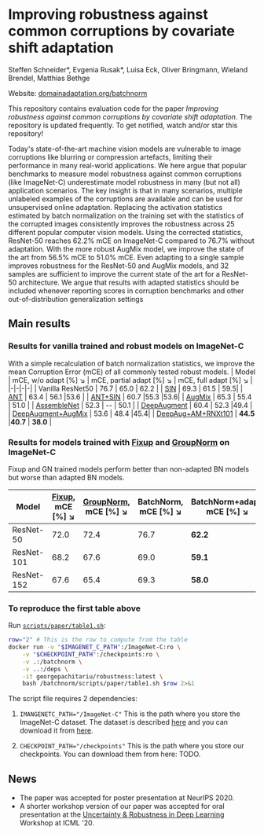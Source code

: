 # Improving robustness against common corruptions by covariate shift adaptation

Steffen Schneider*, Evgenia Rusak*, Luisa Eck, Oliver Bringmann, Wieland Brendel, Matthias Bethge 

Website: [domainadaptation.org/batchnorm](https://domainadaptation.org/batchnorm)

This repository contains evaluation code for the paper *Improving robustness against common corruptions by covariate shift adaptation*.
The repository is updated frequently. To get notified, watch and/or star this repository!

Today's state-of-the-art machine vision models are vulnerable to image corruptions like blurring or compression artefacts, limiting their performance in many real-world applications. We here argue that popular benchmarks to measure model robustness against common corruptions (like ImageNet-C) underestimate model robustness in many (but not all) application scenarios. The key insight is that in many scenarios, multiple unlabeled examples of the corruptions are available and can be used for unsupervised online adaptation. Replacing the activation statistics estimated by batch normalization on the training set with the statistics of the corrupted images consistently improves the robustness across 25 different popular computer vision models. Using the corrected statistics, ResNet-50 reaches 62.2% mCE on ImageNet-C compared to 76.7% without adaptation. With the more robust AugMix model, we improve the state of the art from 56.5% mCE to 51.0% mCE. Even adapting to a single sample improves robustness for the ResNet-50 and AugMix models, and 32 samples are sufficient to improve the current state of the art for a ResNet-50 architecture. We argue that results with adapted statistics should be included whenever reporting scores in corruption benchmarks and other out-of-distribution generalization settings

## Main results

### Results for vanilla trained and robust models on ImageNet-C

With a simple recalculation of batch normalization statistics, we improve the mean Corruption Error (mCE) of all commonly tested robust models.
| Model    |  mCE, w/o adapt  [%] ↘ | mCE, partial adapt  [%]  ↘ | mCE,  full adapt [%]   ↘    | 
|-|-|-|-|
|  Vanilla ResNet50 | 76.7 | 65.0  | 62.2 |
| [SIN](https://github.com/rgeirhos/texture-vs-shape) | 69.3 | 61.5 | 59.5|
| [ANT](https://github.com/bethgelab/game-of-noise) | 63.4  | 56.1  |53.6 |
| [ANT+SIN](https://github.com/bethgelab/game-of-noise) | 60.7 |55.3 |53.6|
| [AugMix](https://github.com/google-research/augmix) | 65.3 | 55.4 | 51.0 |
| [AssembleNet](https://github.com/clovaai/assembled-cnn) | 52.3 | -- | 50.1 |
| [DeepAugment](https://github.com/hendrycks/imagenet-r) | 60.4 | 52.3 |49.4 |
| [DeepAugment+AugMix](https://github.com/hendrycks/imagenet-r) | 53.6 | 48.4 |45.4|
| [DeepAug+AM+RNXt101](https://github.com/hendrycks/imagenet-r) | **44.5** |**40.7** | **38.0** |


### Results for models trained with [Fixup](https://github.com/hongyi-zhang/Fixup) and [GroupNorm](https://github.com/ppwwyyxx/GroupNorm-reproduce) on ImageNet-C

Fixup and GN trained models perform better than non-adapted BN models but worse than adapted BN models.

| Model    |  [Fixup](https://github.com/hongyi-zhang/Fixup), mCE [%] ↘ | [GroupNorm](https://github.com/ppwwyyxx/GroupNorm-reproduce), mCE [%] ↘ | BatchNorm, mCE [%] ↘   | BatchNorm+adapt, mCE [%] ↘  |
|-|-|-|-|-|
|ResNet-50 | 72.0  |72.4 |76.7 |**62.2**|
|ResNet-101 |68.2 |67.6 |69.0 |**59.1**|
|ResNet-152 |67.6 |65.4 |69.3 |**58.0**|

### To reproduce the first table above

Run [`scripts/paper/table1.sh`](scripts/paper/table1.sh): 
```sh
row="2" # This is the row to compute from the table
docker run -v "$IMAGENET_C_PATH":/ImageNet-C:ro \
    -v "$CHECKPOINT_PATH":/checkpoints:ro \
    -v .:/batchnorm \
    -v ..:/deps \
    -it georgepachitariu/robustness:latest \
    bash /batchnorm/scripts/paper/table1.sh $row 2>&1
```
The script file requires 2 dependencies:
1. `IMANGENETC_PATH="/ImageNet-C"`
    This is the path where you store the ImageNet-C dataset. The dataset is described [here](https://github.com/hendrycks/robustness) and you can download it from [here](https://zenodo.org/record/2235448#.YJjcNyaxWcw).
    
2. `CHECKPOINT_PATH="/checkpoints"`
    This is the path where you store our checkpoints.
    You can download them from here: TODO.


## News

- The paper was accepted for poster presentation at NeurIPS 2020.
- A shorter workshop version of our paper was accepted for oral presentation at the [Uncertainty & Robustness in Deep Learning](https://sites.google.com/view/udlworkshop2020) Workshop at ICML '20.
